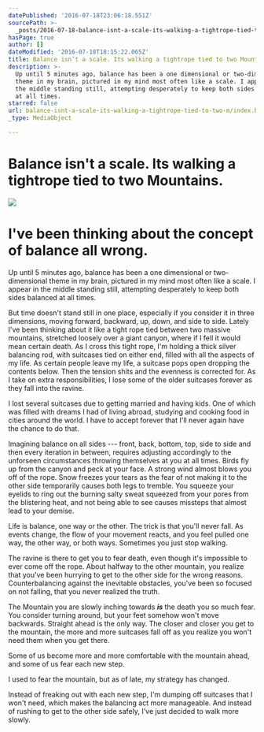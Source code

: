 ```yaml
---
datePublished: '2016-07-18T23:06:18.551Z'
sourcePath: >-
  _posts/2016-07-18-balance-isnt-a-scale-its-walking-a-tightrope-tied-to-two-m.md
hasPage: true
author: []
dateModified: '2016-07-18T18:15:22.065Z'
title: Balance isn’t a scale. Its walking a tightrope tied to two Mountains.
description: >-
  Up until 5 minutes ago, balance has been a one dimensional or two-dimensional
  theme in my brain, pictured in my mind most often like a scale. I appear in
  the middle standing still, attempting desperately to keep both sides balanced
  at all times.
starred: false
url: balance-isnt-a-scale-its-walking-a-tightrope-tied-to-two-m/index.html
_type: MediaObject

---
```

# **Balance isn't a scale. Its walking a tightrope tied to two Mountains.**
![](https://imgflo.herokuapp.com/graph/vahj1ThiexotieMo/ad90fe97519c927e1c832b58556d13d9/croprotate.jpg?cropheight=2447&cropwidth=3696&degrees=0&input=https%3A%2F%2Fthe-grid-user-content.s3-us-west-2.amazonaws.com%2F9241c794-794d-4240-a389-19bf59506865.jpg&x=0&y=0)

# I've been thinking about the concept of balance all wrong.

Up until 5 minutes ago, balance has been a one dimensional or two-dimensional theme in my brain, pictured in my mind most often like a scale. I appear in the middle standing still, attempting desperately to keep both sides balanced at all times.

But time doesn't stand still in one place, especially if you consider it in three dimensions, moving forward, backward, up, down, and side to side. Lately I've been thinking about it like a tight rope tied between two massive mountains, stretched loosely over a giant canyon, where if I fell it would mean certain death. As I cross this tight rope, I'm holding a thick silver balancing rod, with suitcases tied on either end, filled with all the aspects of my life. As certain people leave my life, a suitcase pops open dropping the contents below. Then the tension shits and the evenness is corrected for. As I take on extra responsibilities, I lose some of the older suitcases forever as they fall into the ravine.

I lost several suitcases due to getting married and having kids. One of which was filled with dreams I had of living abroad, studying and cooking food in cities around the world. I have to accept forever that I'll never again have the chance to do that.

Imagining balance on all sides --- front, back, bottom, top, side to side and then every iteration in between, requires adjusting accordingly to the unforseen circumstances throwing themselves at you at all times. Birds fly up from the canyon and peck at your face. A strong wind almost blows you off of the rope. Snow freezes your tears as the fear of not making it to the other side temporarily causes both legs to tremble. You squeeze your eyelids to ring out the burning salty sweat squeezed from your pores from the blistering heat, and not being able to see causes missteps that almost lead to your demise.

Life is balance, one way or the other. The trick is that you'll never fall. As events change, the flow of your movement reacts, and you feel pulled one way, the other way, or both ways. Sometimes you just stop walking.

The ravine is there to get you to fear death, even though it's impossible to ever come off the rope. About halfway to the other mountain, you realize that you've been hurrying to get to the other side for the wrong reasons. Counterbalancing against the inevitable obstacles, you've been so focused on not falling, that you never realized the truth.

The Mountain you are slowly inching towards _**is**_ the death you so much fear. You consider turning around, but your feet somehow won't move backwards. Straight ahead is the only way. The closer and closer you get to the mountain, the more and more suitcases fall off as you realize you won't need them when you get there.

Some of us become more and more comfortable with the mountain ahead, and some of us fear each new step.

I used to fear the mountain, but as of late, my strategy has changed.

Instead of freaking out with each new step, I'm dumping off suitcases that I won't need, which makes the balancing act more manageable. And instead of rushing to get to the other side safely, I've just decided to walk more slowly.